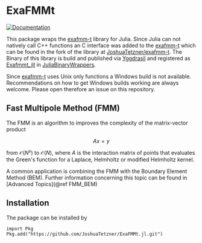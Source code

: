 # ExaFMMt
[![Documentation](https://img.shields.io/badge/docs-latest-blue.svg)](https://JoshuaTetzner.github.io/ExaFMMt.jl/)

This package wraps the [exafmm-t](https://github.com/exafmm/exafmm-t) library for Julia.
Since Julia can not natively call C++ functions an C interface was added to the [exafmm-t](https://github.com/exafmm/exafmm-t) which can be found in the fork of the library at [JoshuaTetzner/exafmm-t](https://github.com/JoshuaTetzner/exafmm-t/tree/feature/c_interface). The Binary of this library is build and published via [Yggdrasil](https://github.com/JuliaPackaging/Yggdrasil) and registered as [Exafmmt_jll](https://github.com/JuliaBinaryWrappers/Exafmmt_jll.jl) in [JuliaBinaryWrappers](https://github.com/JuliaBinaryWrappers/). 

Since [exafmm-t](https://github.com/exafmm/exafmm-t) uses Unix only functions a Windows build is not available. Recommendations on how to get Windows builds working are always welcome. Please open therefore an issue on this repository.  

## Fast Multipole Method (FMM)
The FMM is an algorithm to improves the complexity of the matrix-vector product 

$$Ax = y$$

from $\mathcal{O}(N²)$ to $\mathcal{O}(N)$, where $A$ is the interaction matrix of points that evaluates the Green's function for a Laplace, Helmholtz or modified Helmholtz kernel. 

A common application is combining the FMM with the Boundary Element Method (BEM). Further information concerning this topic can be found in [Advanced Topics](@ref FMM_BEM)

## Installation 
The package can be installed by 

```@julia
import Pkg
Pkg.add("https://github.com/JoshuaTetzner/ExaFMMt.jl.git")
```

